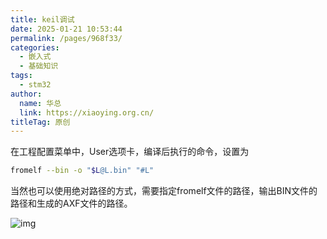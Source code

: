 ```yaml
---
title: keil调试
date: 2025-01-21 10:53:44
permalink: /pages/968f33/
categories:
  - 嵌入式
  - 基础知识
tags:
  - stm32
author: 
  name: 华总
  link: https://xiaoying.org.cn/
titleTag: 原创
---
```

在工程配置菜单中，User选项卡，编译后执行的命令，设置为 

```bash
fromelf --bin -o "$L@L.bin" "#L"
```

当然也可以使用绝对路径的方式，需要指定fromelf文件的路径，输出BIN文件的路径和生成的AXF文件的路径。

![img](https://img.xiaoying.org.cn/img/202501211054465.jpeg?q-sign-algorithm=sha1&q-ak=AKIDlOsIWjolbMzQrQyRwNfoovASl088zhGh&q-sign-time=1737428060;9000000000&q-key-time=1737428060;9000000000&q-header-list=&q-url-param-list=&q-signature=c854af5a7a7599bb4d8ddfee24b486f1f8f9d52f)